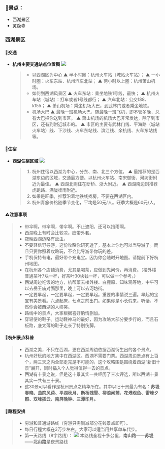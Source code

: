 ### 🚞景点：

* 西湖景区
* 灵隐寺

### 西湖景区
#### 🚅交通
* **杭州主要交通站点位置图**
    ![](./topwrite/assets/杭州市景点/西湖景区/杭州主要交通站点位置图.png)
    > * 以西湖区为中心
        ▲ 半小时圈：杭州火车站（城站火车站）；
        ▲ 一小时圈：火车东站、杭州汽车北站；
        ▲ 两小时以上圈：杭州萧山机场。
    > * 如何到西湖风景区
        ▲ 火车东站：乘坐地铁1号线，最快；
        ▲ 杭州火车站（城站）：打车或者1号线都行；
        ▲ 汽车北站：公交188、k155；
        ▲ 萧山机场：乘坐机场大巴，到武林门或者乘坐地铁。
    > * 机场大巴
        ▲ 最晚一班机场大巴，随最晚一班飞机，即不管多晚，总有大巴把你送到市区。
        ▲ 萧山机场的机场大巴非常发达，除了到市区，还有到附近城市的。
        ▲ 市区的主要有武林门线、平海路（城站火车站）线、下沙线、火车东站线、滨江线、余杭线、火车东站线等。

#### 🏡住宿
* **西湖住宿区域**
    ![](topwrite/assets/杭州市景点/西湖景区/西湖住宿区域.png)
    >   1. 杭州住宿以西湖为中心，分东、南、北三个方位。 
            ▲ 最推荐的是西湖东边的区域，交通最方便。以杭州火车站、南宋御街、河坊街附近为最佳。 
            ▲ 西湖北则住在断桥、浙大附近。 
            ▲ 西湖南边则推荐虎跑路、满陇桂雨附近。 
    >   2. 如果是旺季，推荐沿着地铁线找房，不要在西湖区内。 
    >   3. 杭州青旅价格随季节变化，平均是50元/人。旺季大概是60元/人。

#### ⚠️注意事项
>   * 带伞啊，带伞啊，带伞啊。不止遮阳，还可以挡雨啊。 
>   * 西湖晚上有时会比较凉，应带外套。
>   * 夜晚西湖边略有蚊虫。
>   * 不要轻信野导游，这份攻略你研究透了，基本上你也可以当导游了。而且只要你照着攻略玩，不会比导游带你玩的差。
>   * 手机保持有电，最好带个充电宝。因为你会随时开地图。请提前下好杭州地图。
>   * 在杭州各个店铺消费，尤其是喝茶，应做到先问价，再消费。（楼外楼普通茶叶7块一杯，好茶叶30块钱一杯，可以做一个参考。）
>   * 西湖周边吃饭的地方，杭帮菜去楼外楼、白鹿原、知味观等地，中午可以去岳王庙对面那里，晚上可以去河坊街。
>   * 一定要早起，一定要早起，一定要早起。重要的事情说三遍。早起的宝宝有美景看。六点起床，七点之前出门。如果你是小长假来，听话，不然你会被西湖的人挤哭。
>   * 路线中的景点，大家根据喜好酌情删加。
>   * 穿轻便的鞋子。运动鞋神马的最好，因为攻略大部分要步行的，而且石板路，底太薄的鞋子走长了特别伤脚。

#### 📝杭州景点科普
>   * 西湖之美，不只在西湖，更在西湖周边依据西湖衍生出的各个景点。
>   * 杭州好玩的地方集中在西湖区。西湖不需要门票。西湖周边景点有上百个，两三天之内全部走完是不可能的，这个攻略围是围绕着西湖“新旧十景”展开，同时插入个人觉得值得一去的景点。
>   * 西湖有十景之说，但是这十景其实一共经历了三次评选，所以西湖十景其实一共有三十景。
>   * 这30景可以看作是杭州景点之精华所在。其中以旧十景最为有名：**苏堤春晓、曲院风荷、平湖秋月、断桥残雪、柳浪闻莺、花港观鱼、雷峰夕照、双峰插云、南屏晚钟、三潭印月。**

#### 🛵路程安排
>   * 穷游和普通游路线（穷游只需删减部分花钱景点即可）。
>   * 每日行程大概在3万步左右，大家可以适当用共享单车代步。
>   * 第一天路线（8字路线）：
    ![](./topwrite/assets/杭州市景点/西湖景区/西湖路线图.png)
>   本路线全程十多公里，**南山路——苏堤——北山路**是夜景路线
